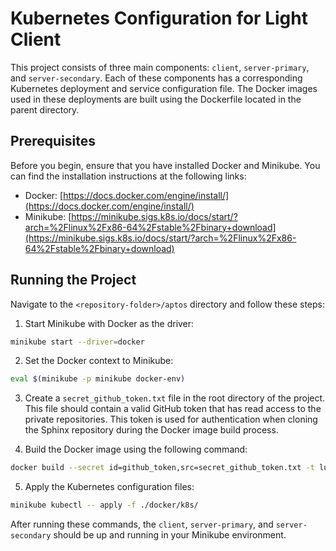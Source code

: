 # Kubernetes Configuration for Light Client

This project consists of three main components: `client`, `server-primary`, and `server-secondary`. Each of these components has a corresponding Kubernetes deployment and service configuration file. The Docker images used in these deployments are built using the Dockerfile located in the parent directory.

## Prerequisites

Before you begin, ensure that you have installed Docker and Minikube. You can find the installation instructions at the following links:

- Docker: [https://docs.docker.com/engine/install/](https://docs.docker.com/engine/install/)
- Minikube: [https://minikube.sigs.k8s.io/docs/start/?arch=%2Flinux%2Fx86-64%2Fstable%2Fbinary+download](https://minikube.sigs.k8s.io/docs/start/?arch=%2Flinux%2Fx86-64%2Fstable%2Fbinary+download)

## Running the Project

Navigate to the `<repository-folder>/aptos` directory and follow these steps:

1. Start Minikube with Docker as the driver:

```bash
minikube start --driver=docker
```

2. Set the Docker context to Minikube:

```bash
eval $(minikube -p minikube docker-env)
```

3. Create a `secret_github_token.txt` file in the root directory of the project. This file should contain a valid GitHub 
token that has read access to the private repositories. This token is used for authentication when cloning the Sphinx 
repository during the Docker image build process.

4. Build the Docker image using the following command:

```bash
docker build --secret id=github_token,src=secret_github_token.txt -t lurk-lab/aptos-light-client:latest -f ./docker/Dockerfile .
```

5. Apply the Kubernetes configuration files:

```bash
minikube kubectl -- apply -f ./docker/k8s/
```

After running these commands, the `client`, `server-primary`, and `server-secondary` should be up and running in your 
Minikube environment.